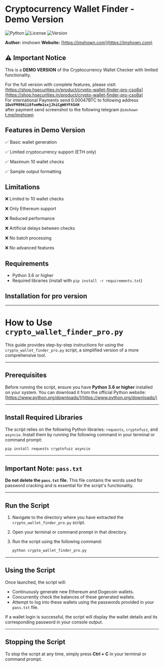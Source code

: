 # Cryptocurrency Wallet Finder - Demo Version

![Python](https://img.shields.io/badge/python-3.6+-blue.svg)
![License](https://img.shields.io/badge/license-MIT-green.svg)
![Version](https://img.shields.io/badge/version-1.0-demo-yellow.svg)

**Author:** imshown
**Website:** [https://imshown.com](https://imshown.com)

## ⚠️ Important Notice

This is a **DEMO VERSION** of the Cryptocurrency Wallet Checker with limited functionality.

For the full version with complete features, please visit:
[https://shop.hsecurities.in/product/crypto-wallet-finder-pro-cso8a](https://shop.hsecurities.in/product/crypto-wallet-finder-pro-cso8a)  
For international Payments send 0.00047BTC to following address **`1DuVFM8961i8fomMm1sxjJhiCgW6YFA5AH`**  
after payment send screenshot to the following telegram `@imshown`  
[t.me/imshown](https://t.me/imshown)

## Features in Demo Version

✅ Basic wallet generation

✅ Limited cryptocurrency support (ETH only)

✅ Maximum 10 wallet checks

✅ Sample output formatting


## Limitations

❌ Limited to 10 wallet checks

❌ Only Ethereum support

❌ Reduced performance

❌ Artificial delays between checks

❌ No batch processing

❌ No advanced features


## Requirements

- Python 3.6 or higher
- Required libraries (install with `pip install -r requirements.txt`)

## Installation for pro version

---
# How to Use `crypto_wallet_finder_pro.py`

This guide provides step-by-step instructions for using the `crypto_wallet_finder_pro.py` script, a simplified version of a more comprehensive tool.

---

## Prerequisites

Before running the script, ensure you have **Python 3.6 or higher** installed on your system. You can download it from the official Python website: [https://www.python.org/downloads/](https://www.python.org/downloads/)

---

## Install Required Libraries

The script relies on the following Python libraries: `requests`, `cryptofuzz`, and `asyncio`. Install them by running the following command in your terminal or command prompt:

```bash
pip install requests cryptofuzz asyncio
```
---

## Important Note: `pass.txt`

**Do not delete the `pass.txt` file.** This file contains the words used for password cracking and is essential for the script's functionality.

---

## Run the Script

1.  Navigate to the directory where you have extracted the `crypto_wallet_finder_pro.py` script.
2.  Open your terminal or command prompt in that directory.
3.  Run the script using the following command:

    ```bash
    python crypto_wallet_finder_pro.py
    ```

---

## Using the Script

Once launched, the script will:

* Continuously generate new Ethereum and Dogecoin wallets.
* Concurrently check the balances of these generated wallets.
* Attempt to log into these wallets using the passwords provided in your `pass.txt` file.

If a wallet login is successful, the script will display the wallet details and its corresponding password in your console output.

---

## Stopping the Script

To stop the script at any time, simply press **Ctrl + C** in your terminal or command prompt.
